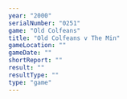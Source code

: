 ```yaml
---
year: "2000"
serialNumber: "0251" 
game: "Old Colfeans"
title: "Old Colfeans v The Min"
gameLocation: ""
gameDate: ""
shortReport: ""
result: ""
resultType: ""
type: "game"
---
```

